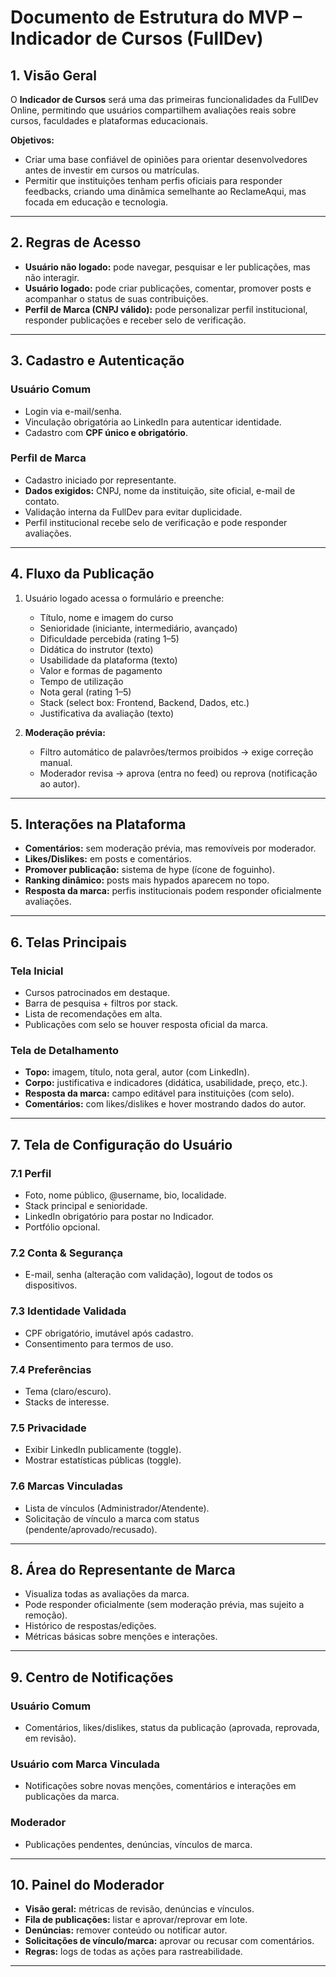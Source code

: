# Documento de Estrutura do MVP – Indicador de Cursos (FullDev)

## 1. Visão Geral
O **Indicador de Cursos** será uma das primeiras funcionalidades da FullDev Online, permitindo que usuários compartilhem avaliações reais sobre cursos, faculdades e plataformas educacionais.  

**Objetivos:**
- Criar uma base confiável de opiniões para orientar desenvolvedores antes de investir em cursos ou matrículas.  
- Permitir que instituições tenham perfis oficiais para responder feedbacks, criando uma dinâmica semelhante ao ReclameAqui, mas focada em educação e tecnologia.  

---

## 2. Regras de Acesso
- **Usuário não logado:** pode navegar, pesquisar e ler publicações, mas não interagir.  
- **Usuário logado:** pode criar publicações, comentar, promover posts e acompanhar o status de suas contribuições.  
- **Perfil de Marca (CNPJ válido):** pode personalizar perfil institucional, responder publicações e receber selo de verificação.  

---

## 3. Cadastro e Autenticação

### Usuário Comum
- Login via e-mail/senha.  
- Vinculação obrigatória ao LinkedIn para autenticar identidade.  
- Cadastro com **CPF único e obrigatório**.  

### Perfil de Marca
- Cadastro iniciado por representante.  
- **Dados exigidos:** CNPJ, nome da instituição, site oficial, e-mail de contato.  
- Validação interna da FullDev para evitar duplicidade.  
- Perfil institucional recebe selo de verificação e pode responder avaliações.  

---

## 4. Fluxo da Publicação
1. Usuário logado acessa o formulário e preenche:  
   - Título, nome e imagem do curso  
   - Senioridade (iniciante, intermediário, avançado)  
   - Dificuldade percebida (rating 1–5)  
   - Didática do instrutor (texto)  
   - Usabilidade da plataforma (texto)  
   - Valor e formas de pagamento  
   - Tempo de utilização  
   - Nota geral (rating 1–5)  
   - Stack (select box: Frontend, Backend, Dados, etc.)  
   - Justificativa da avaliação (texto)  

2. **Moderação prévia:**  
   - Filtro automático de palavrões/termos proibidos → exige correção manual.  
   - Moderador revisa → aprova (entra no feed) ou reprova (notificação ao autor).  

---

## 5. Interações na Plataforma
- **Comentários:** sem moderação prévia, mas removíveis por moderador.  
- **Likes/Dislikes:** em posts e comentários.  
- **Promover publicação:** sistema de hype (ícone de foguinho).  
- **Ranking dinâmico:** posts mais hypados aparecem no topo.  
- **Resposta da marca:** perfis institucionais podem responder oficialmente avaliações.  

---

## 6. Telas Principais

### Tela Inicial
- Cursos patrocinados em destaque.  
- Barra de pesquisa + filtros por stack.  
- Lista de recomendações em alta.  
- Publicações com selo se houver resposta oficial da marca.  

### Tela de Detalhamento
- **Topo:** imagem, título, nota geral, autor (com LinkedIn).  
- **Corpo:** justificativa e indicadores (didática, usabilidade, preço, etc.).  
- **Resposta da marca:** campo editável para instituições (com selo).  
- **Comentários:** com likes/dislikes e hover mostrando dados do autor.  

---

## 7. Tela de Configuração do Usuário

### 7.1 Perfil
- Foto, nome público, @username, bio, localidade.  
- Stack principal e senioridade.  
- LinkedIn obrigatório para postar no Indicador.  
- Portfólio opcional.  

### 7.2 Conta & Segurança
- E-mail, senha (alteração com validação), logout de todos os dispositivos.  

### 7.3 Identidade Validada
- CPF obrigatório, imutável após cadastro.  
- Consentimento para termos de uso.  

### 7.4 Preferências
- Tema (claro/escuro).  
- Stacks de interesse.  

### 7.5 Privacidade
- Exibir LinkedIn publicamente (toggle).  
- Mostrar estatísticas públicas (toggle).  

### 7.6 Marcas Vinculadas
- Lista de vínculos (Administrador/Atendente).  
- Solicitação de vínculo a marca com status (pendente/aprovado/recusado).  

---

## 8. Área do Representante de Marca
- Visualiza todas as avaliações da marca.  
- Pode responder oficialmente (sem moderação prévia, mas sujeito a remoção).  
- Histórico de respostas/edições.  
- Métricas básicas sobre menções e interações.  

---

## 9. Centro de Notificações

### Usuário Comum
- Comentários, likes/dislikes, status da publicação (aprovada, reprovada, em revisão).  

### Usuário com Marca Vinculada
- Notificações sobre novas menções, comentários e interações em publicações da marca.  

### Moderador
- Publicações pendentes, denúncias, vínculos de marca.  

---

## 10. Painel do Moderador
- **Visão geral:** métricas de revisão, denúncias e vínculos.  
- **Fila de publicações:** listar e aprovar/reprovar em lote.  
- **Denúncias:** remover conteúdo ou notificar autor.  
- **Solicitações de vínculo/marca:** aprovar ou recusar com comentários.  
- **Regras:** logs de todas as ações para rastreabilidade.  

---
